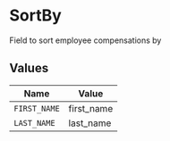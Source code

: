# SortBy

Field to sort employee compensations by


## Values

| Name         | Value        |
| ------------ | ------------ |
| `FIRST_NAME` | first_name   |
| `LAST_NAME`  | last_name    |